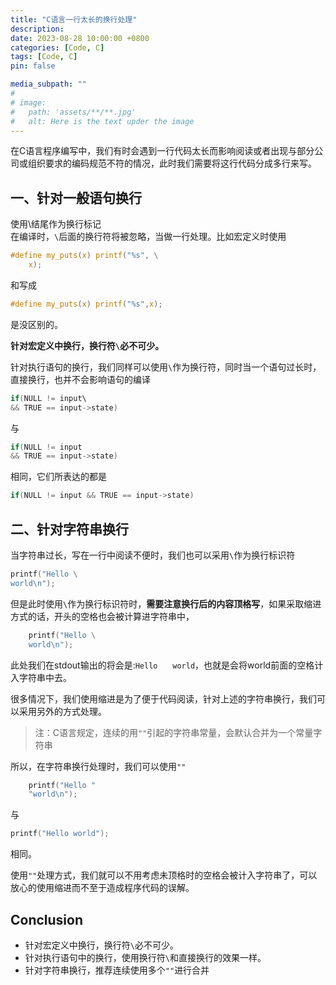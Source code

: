 ```yaml
---
title: "C语言一行太长的换行处理"
description: 
date: 2023-08-28 10:00:00 +0800
categories: [Code, C]
tags: [Code, C]
pin: false

media_subpath: ""
#
# image:
#   path: 'assets/**/**.jpg'
#   alt: Here is the text upder the image
---
```


在C语言程序编写中，我们有时会遇到一行代码太长而影响阅读或者出现与部分公司或组织要求的编码规范不符的情况，此时我们需要将这行代码分成多行来写。

## 一、针对一般语句换行  
使用\结尾作为换行标记  
在编译时，`\`后面的换行符将被忽略，当做一行处理。比如宏定义时使用  
```c
#define my_puts(x) printf("%s", \
    x);
```
和写成
```c
#define my_puts(x) printf("%s",x);
```
是没区别的。

**针对宏定义中换行，换行符`\`必不可少。**

针对执行语句的换行，我们同样可以使用`\`作为换行符，同时当一个语句过长时，直接换行，也并不会影响语句的编译  
```c
if(NULL != input\
&& TRUE == input->state)
```
与
```c
if(NULL != input 
&& TRUE == input->state)
```
相同，它们所表达的都是
```c
if(NULL != input && TRUE == input->state)
```

## 二、针对字符串换行  
当字符串过长，写在一行中阅读不便时，我们也可以采用`\`作为换行标识符  
```c
printf("Hello \
world\n");
```
但是此时使用`\`作为换行标识符时，**需要注意换行后的内容顶格写**，如果采取缩进方式的话，开头的空格也会被计算进字符串中，  
```c
    printf("Hello \
    world\n");
```
此处我们在stdout输出的将会是:`Hello　　world`，也就是会将world前面的空格计入字符串中去。  

很多情况下，我们使用缩进是为了便于代码阅读，针对上述的字符串换行，我们可以采用另外的方式处理。  

> 注：C语言规定，连续的用`""`引起的字符串常量，会默认合并为一个常量字符串

所以，在字符串换行处理时，我们可以使用`""`
```c
    printf("Hello "
    "world\n");
```
与
```c
printf("Hello world");
```
相同。

使用`""`处理方式，我们就可以不用考虑未顶格时的空格会被计入字符串了，可以放心的使用缩进而不至于造成程序代码的误解。

## Conclusion
- 针对宏定义中换行，换行符`\`必不可少。  
- 针对执行语句中的换行，使用换行符`\`和直接换行的效果一样。  
- 针对字符串换行，推荐连续使用多个`""`进行合并  
